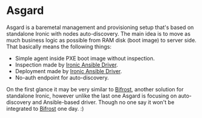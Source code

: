 Asgard
======

Asgard is a baremetal management and provisioning setup that's based on
standalone Ironic with nodes auto-discovery. The main idea is to move
as much business logic as possible from RAM disk (boot image) to server
side. That basically means the following things:

* Simple agent inside PXE boot image without inspection.
* Inspection made by [Ironic Ansible Driver].
* Deployment made by [Ironic Ansible Driver].
* No-auth endpoint for auto-discovery.

On the first glance it may be very similar to [Bifrost], another solution
for standalone Ironic, however unlike the last one Asgard is focusing
on auto-discovery and Ansible-based driver. Though no one say it
won't be integrated to [Bifrost] one day. :)


[Bifrost]: https://github.com/openstack/bifrost
[Ironic Ansible Driver]: https://review.openstack.org/#/c/325974/7

